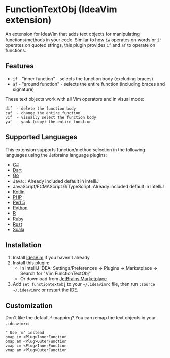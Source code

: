<!-- Plugin description -->
# FunctionTextObj (IdeaVim extension)

An extension for IdeaVim that adds text objects for manipulating
functions/methods in your code. Similar to how `iw` operates on words or `i"`
operates on quoted strings, this plugin provides `if` and `af` to operate on
functions.

## Features

* `if` - "inner function" - selects the function body (excluding braces)
* `af` - "around function" - selects the entire function (including braces and signature)

These text objects work with all Vim operators and in visual mode:

```
dif  - delete the function body
caf  - change the entire function
vif  - visually select the function body
yaf  - yank (copy) the entire function
```

## Supported Languages

This extension supports function/method selection in the following languages
using the Jetbrains language plugins:

* [C#](https://www.jetbrains.com/rider/)
* [Dart](https://plugins.jetbrains.com/plugin/6351-dart)
* [Go](https://plugins.jetbrains.com/plugin/9568-go)
* Java: : Already included default in IntelliJ 
* JavaScript/ECMAScript 6/TypeScript: Already included default in IntelliJ
* [Kotlin](https://plugins.jetbrains.com/plugin/6954-kotlin)
* [PHP](https://plugins.jetbrains.com/plugin/6610-php)
* [Perl 5](https://plugins.jetbrains.com/plugin/7796-perl)
* [Python](https://plugins.jetbrains.com/plugin/631-python)
* [R](https://plugins.jetbrains.com/plugin/6632-r-language-for-intellij)
* [Ruby](https://plugins.jetbrains.com/plugin/1293-ruby)
* [Rust](https://plugins.jetbrains.com/plugin/22407-rust)
* [Scala](https://plugins.jetbrains.com/plugin/1347-scala)

## Installation

1. Install [IdeaVim](https://plugins.jetbrains.com/plugin/164-ideavim) if you
   haven't already
2. Install this plugin:
    - In IntelliJ IDEA: Settings/Preferences → Plugins → Marketplace → Search
      for "Vim FunctionTextObj"
    - Or download from
      [JetBrains Marketplace](https://plugins.jetbrains.com/plugin/YOUR_PLUGIN_ID)
3. Add `set functiontextobj` to your `~/.ideavimrc` file, then run
    `:source ~/.ideavimrc` or restart the IDE.

## Customization

Don't like the default `f` mapping? You can remap the text objects in your
`.ideavimrc`:

```vimscript
" Use 'm' instead
omap im <Plug>InnerFunction
omap am <Plug>OuterFunction
vmap im <Plug>InnerFunction
vmap am <Plug>OuterFunction
```
<!-- Plugin description end -->
